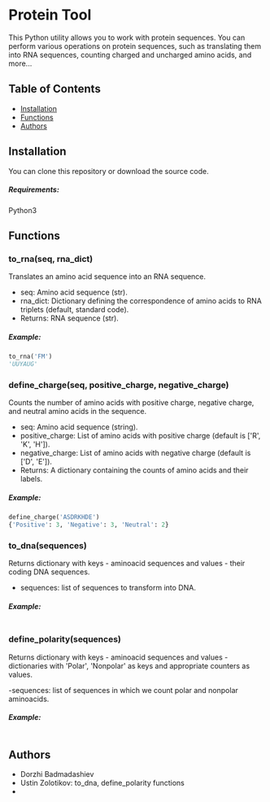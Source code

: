 # Protein Tool

This Python utility allows you to work with protein sequences. You can perform various operations on protein sequences, such as translating them into RNA sequences, counting charged and uncharged amino acids, and more...

## Table of Contents

- [Installation](#installation)
- [Functions](#functions)
- [Authors](#Authors)

## Installation

You can clone this repository or download the source code. 

##### Requirements:

Python3

## Functions
### to_rna(seq, rna_dict)
Translates an amino acid sequence into an RNA sequence.

- seq: Amino acid sequence (str).
- rna_dict: Dictionary defining the correspondence of amino acids to RNA triplets (default, standard code).
- Returns: RNA sequence (str).
##### Example:
```python
to_rna('FM')
'UUYAUG'
```
### define_charge(seq, positive_charge, negative_charge)
Counts the number of amino acids with positive charge, negative charge, and neutral amino acids in the sequence.

- seq: Amino acid sequence (string).
- positive_charge: List of amino acids with positive charge (default is ['R', 'K', 'H']).
- negative_charge: List of amino acids with negative charge (default is ['D', 'E']).
- Returns: A dictionary containing the counts of amino acids and their labels.

##### Example:
```python
define_charge('ASDRKHDE')
{'Positive': 3, 'Negative': 3, 'Neutral': 2}
```
### to_dna(sequences)
Returns dictionary with keys - aminoacid sequences and values - their coding DNA sequences.

- sequences: list of sequences to transform into DNA.
##### Example:
```python
```
### define_polarity(sequences)
Returns dictionary with keys - aminoacid sequences and values - dictionaries with 'Polar', 'Nonpolar' as keys and appropriate counters as values.

-sequences: list of sequences in which we count polar and nonpolar aminoacids.
##### Example:
```python
```
## Authors
- Dorzhi Badmadashiev
- Ustin Zolotikov: to_dna, define_polarity functions
- 